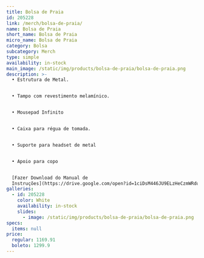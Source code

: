 ```yaml
---
title: Bolsa de Praia
id: 205228
link: /merch/bolsa-de-praia/
name: Bolsa de Praia
short_name: Bolsa de Praia
micro_name: Bolsa de Praia
category: Bolsa
subcategory: Merch
type: simple
availability: in-stock
main_image: /static/img/products/bolsa-de-praia/bolsa-de-praia.png
description: >-
  • Estrutura de Metal.


  • Tampo com revestimento melamínico.


  • Mousepad Infinito


  • Caixa para régua de tomada.


  • Suporte para headset de metal


  • Apoio para copo


  [Fazer Download do Manual de
  Instruções](https://drive.google.com/open?id=1ciDsM446JU9ELzHeCzmWRduGqkkbOzIM)
galleries:
  - id: 205228
    color: White
    availability: in-stock
    slides:
      - image: /static/img/products/bolsa-de-praia/bolsa-de-praia.png
specs:
  items: null
price:
  regular: 1169.91
  boleto: 1299.9
---
```

